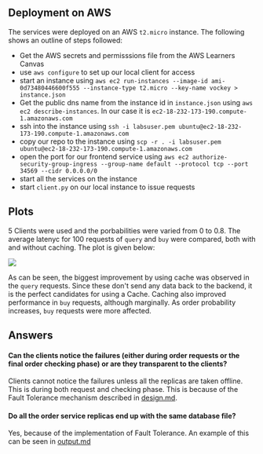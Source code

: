 ## Deployment on AWS

The services were deployed on an AWS `t2.micro` instance. The following shows an outline of steps followed:
- Get the AWS secrets and permisssions file from the AWS Learners Canvas
- use `aws configure` to set up our local client for access
- start an instance using
 ```aws ec2 run-instances --image-id ami-0d73480446600f555 --instance-type t2.micro --key-name vockey > instance.json```
- Get the public dns name from the instance id in `instance.json` using `aws ec2 describe-instances`. In our case it is `ec2-18-232-173-190.compute-1.amazonaws.com`
- ssh into the instance using `ssh -i labsuser.pem ubuntu@ec2-18-232-173-190.compute-1.amazonaws.com`
- copy our repo to the instance using `scp -r . -i labsuser.pem ubuntu@ec2-18-232-173-190.compute-1.amazonaws.com`
- open the port for our frontend service using `aws ec2 authorize-security-group-ingress --group-name default --protocol tcp --port 34569 --cidr 0.0.0.0/0`
- start all the services on the instance
- start `client.py` on our local instance to issue requests

## Plots
5 Clients were used and the porbabilities were varied from 0 to 0.8. The average latenyc for 100 requests of `query` and `buy` were compared, both with and without caching. The plot is given below:

![](images/line-graph.png)

As can be seen, the biggest improvement by using cache was observed in the `query` requests. Since these don't send any data back to the backend, it is the perfect candidates for using a Cache. Caching also improved performance in `buy` requests, although marginally. As order probability increases, `buy` requests were more affected.


## Answers

#### Can the clients notice the failures (either during order requests or the final order checking phase) or are they transparent to the clients?
Clients cannot notice the failures unless all the replicas are taken offline. This is during both request and checking phase. This is because of the Fault Tolerance mechanism described in [design.md](./design.md).

#### Do all the order service replicas end up with the same database file?
Yes, because of the implementation of Fault Tolerance. An example of this can be seen in [output.md](./output.md)